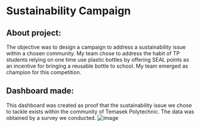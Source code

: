 # Sustainability Campaign
## About project:
The objective was to design a campaign to address a sustainability issue within a chosen community. My team chose to address the habit of TP students relying on one time use plastic bottles by offering SEAL points as an incentive for bringing a reusable bottle to school. My team emerged as champion for this competition. 

## Dashboard made:
This dashboard was created as proof that the sustainability issue we chose to tackle exists within the community of Temasek Polytechnic. The data was obtained by a survey we conducted.
![image](https://github.com/Javen05/sustainabilityCampaign/assets/107395637/c4288d0d-9b0c-4c2a-aff5-01d0c66222c4)

